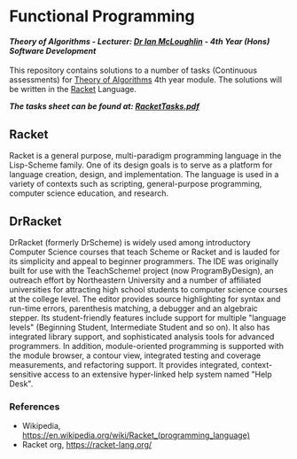 # Functional Programming
#### *Theory of Algorithms - Lecturer: [Dr Ian McLoughlin](ianmcloughlin.github.io) - 4th Year (Hons) Software Development*
This repository contains solutions to a number of tasks (Continuous assessments) for [Theory of Algorithms](https://ianmcloughlin.github.io/theoryofalgorithms) 4th year module. The solutions will be written in the [Racket](https://racket-lang.org/) Language.

**_The tasks sheet can be found at: [RacketTasks.pdf](https://github.com/ianburkeixiv/Racket_Tasks/blob/master/RacketTasks.pdf)_**

## Racket
Racket is a general purpose, multi-paradigm programming language in the Lisp-Scheme family. One of its design goals is to serve as a platform for language creation, design, and implementation. The language is used in a variety of contexts such as scripting, general-purpose programming, computer science education, and research.

## DrRacket
DrRacket (formerly DrScheme) is widely used among introductory Computer Science courses that teach Scheme or Racket and is lauded for its simplicity and appeal to beginner programmers. The IDE was originally built for use with the TeachScheme! project (now ProgramByDesign), an outreach effort by Northeastern University and a number of affiliated universities for attracting high school students to computer science courses at the college level.
The editor provides source highlighting for syntax and run-time errors, parenthesis matching, a debugger and an algebraic stepper. Its student-friendly features include support for multiple "language levels" (Beginning Student, Intermediate Student and so on). It also has integrated library support, and sophisticated analysis tools for advanced programmers. In addition, module-oriented programming is supported with the module browser, a contour view, integrated testing and coverage measurements, and refactoring support. It provides integrated, context-sensitive access to an extensive hyper-linked help system named "Help Desk".

### References
- Wikipedia, https://en.wikipedia.org/wiki/Racket_(programming_language)
- Racket org, https://racket-lang.org/

